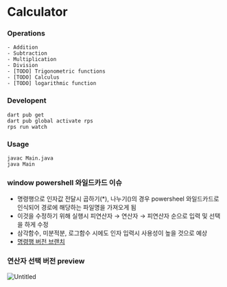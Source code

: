 # Calculator
### Operations
    - Addition
    - Subtraction
    - Multiplication
    - Division
    - [TODO] Trigonometric functions
    - [TODO] Calculus
    - [TODO] logarithmic function    

### Developent
    dart pub get
    dart pub global activate rps
    rps run watch
    
### Usage
    javac Main.java
    java Main


### window powershell 와일드카드 이슈

- 명령행으로 인자값 전달시 곱하기(*), 나누기(\)의 경우 powersheel 와일드카드로 인식되어 경로에 해당하는 파일명을 가져오게 됨
- 이것을 수정하기 위해 실행시 피연산자 → 연산자 → 피연산자 순으로 입력 및 선택을 하게 수정
- 삼각함수, 미분적분, 로그함수 시에도 인자 입력시 사용성이 높을 것으로 예상
- [명령행 버전 브랜치](https://github.com/CHOISHO/calculator/tree/feature/imperative)

### 연산자 선택 버전 preview

![Untitled](https://slash-fireplace-30c.notion.site/image/https%3A%2F%2Fprod-files-secure.s3.us-west-2.amazonaws.com%2F57c698c7-5168-4c85-aa2f-64a5899d457b%2F2cd645d2-cf89-406d-b81a-9a7de9d05f31%2FUntitled.png?table=block&id=7230aee8-035f-4480-a882-5194020b26dc&spaceId=57c698c7-5168-4c85-aa2f-64a5899d457b&width=1420&userId=&cache=v2)
